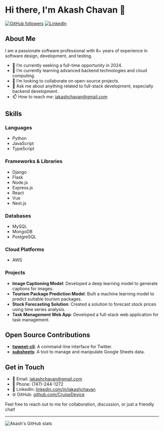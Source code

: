 # Hi there, I'm Akash Chavan 👋

[![GitHub followers](https://img.shields.io/github/followers/CruiseDevice?label=Follow&style=social)](https://github.com/CruiseDevice)
[![LinkedIn](https://img.shields.io/badge/LinkedIn-blue?logo=linkedin&style=social)](https://www.linkedin.com/in/iakashchavan/)

## About Me

I am a passionate software professional with 8+ years of experience in software design, development, and testing.
- 🔭 I’m currently seeking a full-time opportunity in 2024.
- 🌱 I’m currently learning advanced backend technologies and cloud computing.
- 👯 I’m looking to collaborate on open-source projects.
- 💬 Ask me about anything related to full-stack development, especially backend development.
- 📫 How to reach me: [iakashchavan@gmail.com](mailto:iakashchavan@gmail.com)
  
## Skills

### Languages
- Python
- JavaScript
- TypeScript

### Frameworks & Libraries
- Django
- Flask
- Node.js
- Express.js
- React
- Vue
- Next.js

### Databases
- MySQL
- MongoDB
- PostgreSQL

### Cloud Platforms
- AWS

### Projects
- **Image Captioning Model**: Developed a deep learning model to generate captions for images.
- **Tourism Package Prediction Model**: Built a machine learning model to predict suitable tourism packages.
- **Stock Forecasting Solution**: Created a solution to forecast stock prices using time series analysis.
- **Task Management Web App**: Developed a full-stack web application for task management.

## Open Source Contributions
- **[twweet-cli](https://github.com/CruiseDevice/twweet-cli)**: A command-line interface for Twitter.
- **[subsheets](https://github.com/CruiseDevice/subsheets)**: A tool to manage and manipulate Google Sheets data.

## Get in Touch

- 📧 Email: [iakashchavan@gmail.com](mailto:iakashchavan@gmail.com)
- 📱 Phone: (747)-244-1272
- 💼 LinkedIn: [linkedin.com/in/iakashchavan](https://www.linkedin.com/in/akash-chavan-82653131b/)
- 🌐 GitHub: [github.com/CruiseDevice](https://github.com/CruiseDevice)

Feel free to reach out to me for collaboration, discussion, or just a friendly chat!

---

![Akash's GitHub stats](https://github-readme-stats.vercel.app/api?username=CruiseDevice&show_icons=true&theme=radical)
